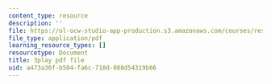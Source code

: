 ```yaml
---
content_type: resource
description: ''
file: https://ol-ocw-studio-app-production.s3.amazonaws.com/courses/res-14-001-abdul-latif-jameel-poverty-action-lab-executive-training-evaluating-social-programs-2009-spring-2009/a473a36fb504fa6c718d088d54319b66_JIAOaRFwDic.pdf
file_type: application/pdf
learning_resource_types: []
resourcetype: Document
title: 3play pdf file
uid: a473a36f-b504-fa6c-718d-088d54319b66
---
```

